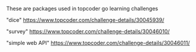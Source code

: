 These are packages used in topcoder go learning challenges

"dice"
https://www.topcoder.com/challenge-details/30045939/

"survey"
https://www.topcoder.com/challenge-details/30046010/

"simple web API"
https://www.topcoder.com/challenge-details/30046011/